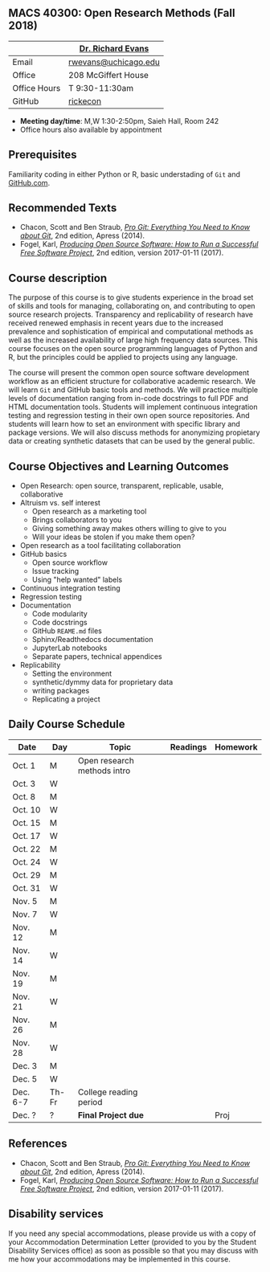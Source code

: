 ## MACS 40300: Open Research Methods (Fall 2018) ##

|  | [Dr. Richard Evans](https://sites.google.com/site/rickecon/) |
|--------------|--------------------------------------------------------------|
| Email | rwevans@uchicago.edu |
| Office | 208 McGiffert House |
| Office Hours | T 9:30-11:30am |
| GitHub | [rickecon](https://github.com/rickecon) |

* **Meeting day/time**: M,W 1:30-2:50pm, Saieh Hall, Room 242
* Office hours also available by appointment

## Prerequisites ##

Familiarity coding in either Python or R, basic understading of `Git` and [GitHub.com](https://github.com/).


## Recommended Texts ##

* Chacon, Scott and Ben Straub, [*Pro Git: Everything You Need to Know about Git*](https://git-scm.com/book/en/v2), 2nd edition, Apress (2014).
* Fogel, Karl, [*Producing Open Source Software: How to Run a Successful Free Software Project*](https://producingoss.com/), 2nd edition, version 2017-01-11 (2017).


## Course description ##

The purpose of this course is to give students experience in the broad set of skills and tools for managing, collaborating on, and contributing to open source research projects. Transparency and replicability of research have received renewed emphasis in recent years due to the increased prevalence and sophistication of empirical and computational methods as well as the increased availability of large high frequency data sources. This course focuses on the open source programming languages of Python and R, but the principles could be applied to projects using any language.

The course will present the common open source software development workflow as an efficient structure for collaborative academic research. We will learn `Git` and GitHub basic tools and methods. We will practice multiple levels of documentation ranging from in-code docstrings to full PDF and HTML documentation tools. Students will implement continuous integration testing and regression testing in their own open source repositories. And students will learn how to set an environment with specific library and package versions. We will also discuss methods for anonymizing propietary data or creating synthetic datasets that can be used by the general public.


## Course Objectives and Learning Outcomes ##

* Open Research: open source, transparent, replicable, usable, collaborative
* Altruism vs. self interest
	* Open research as a marketing tool
	* Brings collaborators to you
	* Giving something away makes others willing to give to you
	* Will your ideas be stolen if you make them open?
* Open research as a tool facilitating collaboration
* GitHub basics
	* Open source workflow
	* Issue tracking
	* Using "help wanted" labels
* Continuous integration testing
* Regression testing
* Documentation
	* Code modularity
	* Code docstrings
	* GitHub `REAME.md` files
	* Sphinx/Readthedocs documentation
	* JupyterLab notebooks
	* Separate papers, technical appendices
* Replicability
	* Setting the environment
	* synthetic/dymmy data for proprietary data
	* writing packages
	* Replicating a project


<!--- ## Grades ##

Grades will be based on the four categories listed below with the corresponding weights.

Assignment                   | Points |   Percent  |
-----------------------------|--------|------------|
Problem Sets                 |   50   |    62.5%   |
Project initial presentation |    5   |     6.3%   |
Project final presentation   |    5   |     6.3%   |
Project paper                |   20   |    25.0%   |
**Total points**             | **80** | **100.0%** |

* **Homework:** I will assign 5 problem sets throughout the term.
	* You must write and submit your own computer code, although I encourage you to collaborate with your fellow students. I **DO NOT** want to see a bunch of copies of identical code. I **DO** want to see each of you learning how to code these problems so that you could do it on your own.
	* Problem set solutions, both written and code portions, will be turned in via a pull request from your private [GitHub.com](https://git-scm.com/) repository which is a fork of the class master repository on my account. (You will need to set up a GitHub account if you do not already have one.)
	* Problem sets will be due on the day listed in the Daily Course Outline section of this syllabus (see below) unless otherwise specified. Late homework will not be graded.
* **Project:** The project will either be a replication of an existing structural estimation paper or an original estimation project. I will approve each project. The final writeup of the project will be worthIt will be worth 20 points, which is equivalent to two homework assignments. The initial in-class presentation of your project proposal and your final in-class presentation of your project results will each be worth 5 points. The project write up will be due on Wednesday, March 8, the day after regular classes end (first reading day).
-->


## Daily Course Schedule ##

|  Date   | Day |           Topic             | Readings | Homework |
|---------|---|-------------------------------------|---------|-----|
| Oct.  1 | M | Open research methods intro         |         |     |
| Oct.  3 | W |                                     |         |     |
| Oct.  8 | M |                                     |         |     |
| Oct. 10 | W |                                     |         |     |
| Oct. 15 | M |                                     |         |     |
| Oct. 17 | W |                                     |         |     |
| Oct. 22 | M |                                     |         |     |
| Oct. 24 | W |                                     |         |     |
| Oct. 29 | M |                                     |         |     |
| Oct. 31 | W |                                     |         |     |
| Nov.  5 | M |                                     |         |     |
| Nov.  7 | W |                                     |         |     |
| Nov. 12 | M |                                     |         |     |
| Nov. 14 | W |                                     |         |     |
| Nov. 19 | M |                                     |         |     |
| Nov. 21 | W |                                     |         |     |
| Nov. 26 | M |                                     |         |     |
| Nov. 28 | W |                                     |         |     |
| Dec.  3 | M |                                     |         |     |
| Dec.  5 | W |                                     |         |     |
| Dec. 6-7 | Th-Fr | College reading period         |         |     |
| Dec. ?  | ? | **Final Project due**               |         | Proj |


## References ##

* Chacon, Scott and Ben Straub, [*Pro Git: Everything You Need to Know about Git*](https://git-scm.com/book/en/v2), 2nd edition, Apress (2014).
* Fogel, Karl, [*Producing Open Source Software: How to Run a Successful Free Software Project*](https://producingoss.com/), 2nd edition, version 2017-01-11 (2017).


## Disability services ##

If you need any special accommodations, please provide us with a copy of your Accommodation Determination Letter (provided to you by the Student Disability Services office) as soon as possible so that you may discuss with me how your accommodations may be implemented in this course.